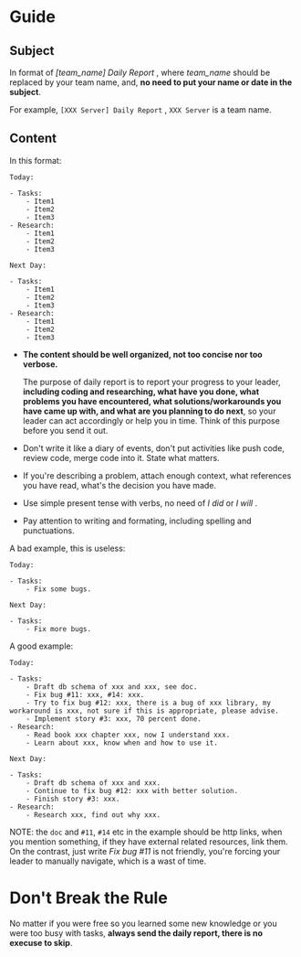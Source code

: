 # Guide

## Subject

In format of *[team_name] Daily Report* , where *team_name* should be replaced by your team name, and, **no need to put your name or date in the subject**.

For example, `[XXX Server] Daily Report` , `XXX Server` is a team name.

## Content

In this format:

```
Today:

- Tasks:
    - Item1
    - Item2
    - Item3
- Research:
    - Item1
    - Item2
    - Item3

Next Day:

- Tasks:
    - Item1
    - Item2
    - Item3
- Research:
    - Item1
    - Item2
    - Item3
```

- **The content should be well organized, not too concise nor too verbose.**

    The purpose of daily report is to report your progress to your leader, **including coding and researching, what have you done, what problems you have encountered, what solutions/workarounds you have came up with, and what are you planning to do next**, so your leader can act accordingly or help you in time. Think of this purpose before you send it out.

- Don't write it like a diary of events, don't put activities like push code, review code, merge code into it. State what matters.
- If you're describing a problem, attach enough context, what references you have read, what's the decision you have made.
- Use simple present tense with verbs, no need of *I did* or *I will* .
- Pay attention to writing and formating, including spelling and punctuations.

A bad example, this is useless:

```
Today:

- Tasks:
    - Fix some bugs.

Next Day:

- Tasks:
    - Fix more bugs.
```

A good example:

```
Today:

- Tasks:
    - Draft db schema of xxx and xxx, see doc.
    - Fix bug #11: xxx, #14: xxx.
    - Try to fix bug #12: xxx, there is a bug of xxx library, my workaround is xxx, not sure if this is appropriate, please advise.
    - Implement story #3: xxx, 70 percent done.
- Research:
    - Read book xxx chapter xxx, now I understand xxx.
    - Learn about xxx, know when and how to use it.

Next Day:

- Tasks:
    - Draft db schema of xxx and xxx.
    - Continue to fix bug #12: xxx with better solution.
    - Finish story #3: xxx.
- Research:
    - Research xxx, find out why xxx.
```

NOTE: the `doc` and `#11`, `#14` etc in the example should be http links, when you mention something, if they have external related resources, link them. On the contrast, just write *Fix bug #11* is not friendly, you're forcing your leader to manually navigate, which is a wast of time.

# Don't Break the Rule

No matter if you were free so you learned some new knowledge or you were too busy with tasks, **always send the daily report, there is no execuse to skip**.
